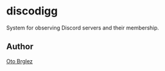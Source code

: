 # discodigg

System for observing Discord servers and their membership.

## Author

[Oto Brglez](https://github.com/otobrglez)